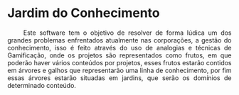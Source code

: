 # Jardim do Conhecimento

<p style="text-align: justify;">&emsp;&emsp;
Este software tem o objetivo de resolver de forma lúdica um dos grandes problemas enfrentados atualmente nas corporações, a gestão do conhecimento, isso é feito através do uso de analogias e técnicas de Gamificação, onde os projetos são representados como frutos, em que poderão haver vários conteúdos por projetos, esses frutos estarão contidos em árvores e galhos que representarão uma linha de conhecimento, por fim essas árvores estarão situadas em jardins, que serão os domínios de determinado conteúdo.
</p>
